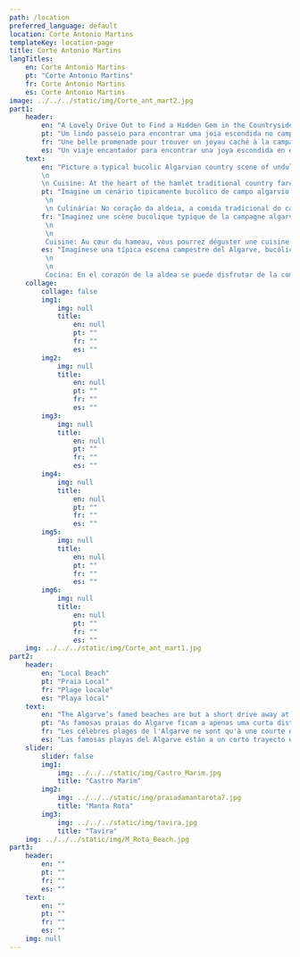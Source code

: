 ```yaml
---
path: /location
preferred_language: default
location: Corte Antonio Martins
templateKey: location-page
title: Corte Antonio Martins
langTitles:
    en: Corte Antonio Martins
    pt: "Corte Antonio Martins"
    fr: Corte Antonio Martins
    es: Corte Antonio Martins
image: ../../../static/img/Corte_ant_mart2.jpg
part1: 
    header: 
        en: "A Lovely Drive Out to Find a Hidden Gem in the Countryside…"
        pt: "Um lindo passeio para encontrar uma joia escondida no campo ..."
        fr: "Une belle promenade pour trouver un joyau caché à la campagne…"
        es: "Un viaje encantador para encontrar una joya escondida en el campo ..."
    text: 
        en: "Picture a typical bucolic Algarvian country scene of undulating hills populated with cork oak, olive and carob, of small holders tending their crops under sunny blue skies and Corte Antonio Martins comes to mind. In deep country, this small hamlet is an idyllic rural retreat, off the beaten track and truly authentic.
        \n
        \n Cuisine: At the heart of the hamlet traditional country fare can be enjoyed at hospitable Casa Fernanda, while discover other country eateries nearby in the surrounding hills and for gastronomic delights, head to Monte Rei Golf for Michelin Star excellence."
        pt: "Imagine um cenário tipicamente bucólico de campo algarvio de colinas ondulantes povoadas de sobreiros, oliveiras e alfarrobeiras, de pequenos proprietários a cuidar das suas colheitas sob um céu azul solarengo e Corte Antonio Martins vem à mente. No interior, esta pequena aldeia é um retiro rural idílico, fora dos caminhos conhecidos e verdadeiramente autêntico.
         \n
         \n Culinária: No coração da aldeia, a comida tradicional do campo pode ser apreciada na hospitaleira Casa Fernanda, enquanto descobre outros restaurantes country nas colinas circundantes e para delícias gastronómicas, dirija-se ao Monte Rei Golf com a excelência de uma estrela Michelin."
        fr: "Imaginez une scène bucolique typique de la campagne algarvienne de collines ondulantes peuplées de chênes-lièges, d'oliviers et de caroubiers, de petits exploitants s'occupant de leurs cultures sous un ciel bleu ensoleillé et Corte Antonio Martins vient à l'esprit. En pleine campagne, ce petit hameau est une retraite rurale idyllique, hors des sentiers battus et vraiment authentique.
         \n
         \n
         Cuisine: Au cœur du hameau, vous pourrez déguster une cuisine traditionnelle de campagne dans l'hospitalité Casa Fernanda, tout en découvrant d'autres restaurants de campagne à proximité dans les collines environnantes et pour des délices gastronomiques, rendez-vous au Monte Rei Golf pour l'excellence étoilée Michelin."
        es: "Imagínese una típica escena campestre del Algarve, bucólica, de colinas onduladas pobladas de alcornoques, olivos y algarrobos, de pequeños agricultores que cuidan sus cultivos bajo un cielo azul soleado y Corte Antonio Martins me viene a la mente. En el campo profundo, esta pequeña aldea es un refugio rural idílico, fuera de los caminos trillados y verdaderamente auténtico.
         \n
         \n
         Cocina: En el corazón de la aldea se puede disfrutar de la comida tradicional del campo en la hospitalaria Casa Fernanda, mientras descubre otros restaurantes rurales cercanos en las colinas circundantes y para delicias gastronómicas, diríjase a Monte Rei Golf por la excelencia de la estrella Michelin."
    collage:
        collage: false
        img1: 
            img: null
            title: 
                en: null
                pt: ""
                fr: ""
                es: ""
        img2: 
            img: null
            title: 
                en: null
                pt: ""
                fr: ""
                es: ""
        img3: 
            img: null
            title: 
                en: null
                pt: ""
                fr: ""
                es: ""
        img4: 
            img: null
            title: 
                en: null
                pt: ""
                fr: ""
                es: ""
        img5: 
            img: null
            title: 
                en: null
                pt: ""
                fr: ""
                es: ""
        img6: 
            img: null
            title: 
                en: null
                pt: ""
                fr: ""
                es: ""
    img: ../../../static/img/Corte_ant_mart1.jpg
part2:
    header: 
        en: "Local Beach"
        pt: "Praia Local"
        fr: "Plage locale"
        es: "Playa local"
    text: 
        en: "The Algarve’s famed beaches are but a short drive away at Manta Rota and Altura where long stretches of golden sands can be enjoyed by young and old"
        pt: "As famosas praias do Algarve ficam a apenas uma curta distância de Manta Rota e Altura, onde longos trechos de areias douradas podem ser apreciados por jovens e idosos"
        fr: "Les célèbres plages de l'Algarve ne sont qu'à une courte distance en voiture de Manta Rota et Altura, où de longues étendues de sable doré peuvent être appréciées par les jeunes et les moins jeunes."
        es: "Las famosas playas del Algarve están a un corto trayecto en coche en Manta Rota y Altura, donde jóvenes y mayores pueden disfrutar de largas extensiones de arenas doradas."
    slider:
        slider: false
        img1: 
            img: ../../../static/img/Castro_Marim.jpg
            title: "Castro Marim"
        img2: 
            img: ../../../static/img/praiadamantarota7.jpg
            title: "Manta Rota"
        img3: 
            img: ../../../static/img/tavira.jpg
            title: "Tavira"
    img: ../../../static/img/M_Rota_Beach.jpg
part3:
    header: 
        en: ""
        pt: ""
        fr: ""
        es: ""
    text: 
        en: ""
        pt: ""
        fr: ""
        es: ""
    img: null
---
```

